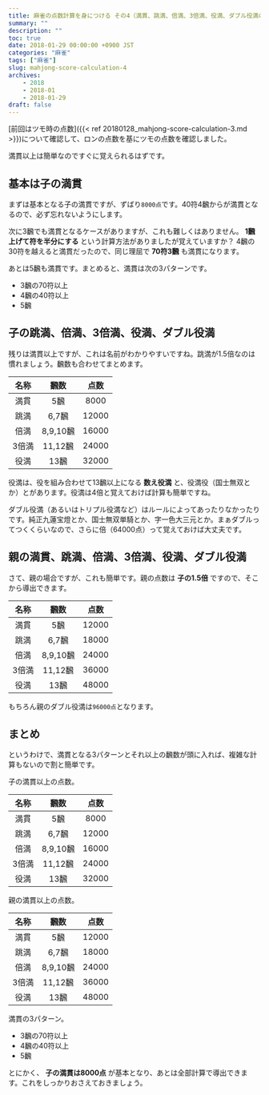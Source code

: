 ```yaml
---
title: 麻雀の点数計算を身につける その4（満貫、跳満、倍満、3倍満、役満、ダブル役満の点数）
summary: ""
description: ""
toc: true
date: 2018-01-29 00:00:00 +0900 JST
categories: "麻雀"
tags: ["麻雀"]
slug: mahjong-score-calculation-4
archives:
    - 2018
    - 2018-01
    - 2018-01-29
draft: false
---
```


[前回はツモ時の点数]({{< ref 20180128_mahjong-score-calculation-3.md >}})について確認して、ロンの点数を基にツモの点数を確認しました。

満貫以上は簡単なのですぐに覚えられるはずです。

## 基本は子の満貫
まずは基本となる子の満貫ですが、ずばり`8000点`です。40符4飜からが満貫となるので、必ず忘れないようにします。

次に3飜でも満貫となるケースがありますが、これも難しくはありません。 **1飜上げて符を半分にする** という計算方法がありましたが覚えていますか？ 4飜の30符を越えると満貫だったので、同じ理屈で **70符3飜** も満貫になります。

あとは5飜も満貫です。まとめると、満貫は次の3パターンです。

- 3飜の70符以上
- 4飜の40符以上
- 5飜

## 子の跳満、倍満、3倍満、役満、ダブル役満
残りは満貫以上ですが、これは名前がわかりやすいですね。跳満が1.5倍なのは慣れましょう。飜数も合わせてまとめます。

| 名称  | 飜数     | 点数  |
|:-----:|:--------:|:-----:|
| 満貫  | 5飜      | 8000  |
| 跳満  | 6,7飜    | 12000 |
| 倍満  | 8,9,10飜 | 16000 |
| 3倍満 | 11,12飜  | 24000 |
| 役満  | 13飜     | 32000 |

役満は、役を組み合わせて13飜以上になる **数え役満** と、役満役（国士無双とか）とがあります。役満は4倍と覚えておけば計算も簡単ですね。

ダブル役満（あるいはトリプル役満など）はルールによってあったりなかったりです。純正九蓮宝燈とか、国士無双単騎とか、字一色大三元とか。まぁダブルってつくくらいなので、さらに倍（64000点）って覚えておけば大丈夫です。

## 親の満貫、跳満、倍満、3倍満、役満、ダブル役満
さて、親の場合ですが、これも簡単です。親の点数は **子の1.5倍** ですので、そこから導出できます。

| 名称  | 飜数     | 点数  |
|:-----:|:--------:|:-----:|
| 満貫  | 5飜      | 12000 |
| 跳満  | 6,7飜    | 18000 |
| 倍満  | 8,9,10飜 | 24000 |
| 3倍満 | 11,12飜  | 36000 |
| 役満  | 13飜     | 48000 |

もちろん親のダブル役満は`96000点`となります。

## まとめ
というわけで、満貫となる3パターンとそれ以上の飜数が頭に入れば、複雑な計算もないので割と簡単です。

子の満貫以上の点数。

| 名称  | 飜数     | 点数  |
|:-----:|:--------:|:-----:|
| 満貫  | 5飜      | 8000  |
| 跳満  | 6,7飜    | 12000 |
| 倍満  | 8,9,10飜 | 16000 |
| 3倍満 | 11,12飜  | 24000 |
| 役満  | 13飜     | 32000 |

親の満貫以上の点数。

| 名称  | 飜数     | 点数  |
|:-----:|:--------:|:-----:|
| 満貫  | 5飜      | 12000 |
| 跳満  | 6,7飜    | 18000 |
| 倍満  | 8,9,10飜 | 24000 |
| 3倍満 | 11,12飜  | 36000 |
| 役満  | 13飜     | 48000 |

満貫の3パターン。

- 3飜の70符以上
- 4飜の40符以上
- 5飜

とにかく、 **子の満貫は8000点** が基本となり、あとは全部計算で導出できます。これをしっかりおさえておきましょう。
